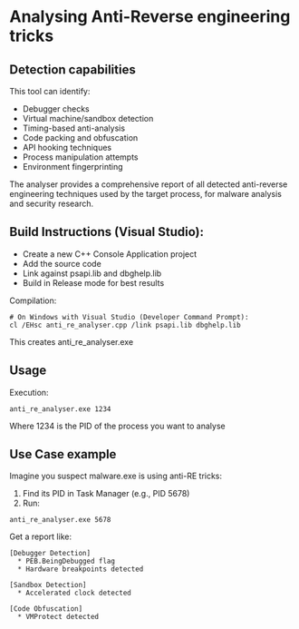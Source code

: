 # Analysing Anti-Reverse engineering tricks

## Detection capabilities

This tool can identify:

* Debugger checks
* Virtual machine/sandbox detection
* Timing-based anti-analysis
* Code packing and obfuscation
* API hooking techniques
* Process manipulation attempts
* Environment fingerprinting

The analyser provides a comprehensive report of all detected anti-reverse engineering techniques used by the target 
process, for malware analysis and security research.

## Build Instructions (Visual Studio):

* Create a new C++ Console Application project
* Add the source code
* Link against psapi.lib and dbghelp.lib
* Build in Release mode for best results

Compilation:

```commandline
# On Windows with Visual Studio (Developer Command Prompt):
cl /EHsc anti_re_analyser.cpp /link psapi.lib dbghelp.lib
```

This creates anti_re_analyser.exe

## Usage

Execution:

```commandline
anti_re_analyser.exe 1234
```

Where 1234 is the PID of the process you want to analyse

## Use Case example

Imagine you suspect malware.exe is using anti-RE tricks:

1. Find its PID in Task Manager (e.g., PID 5678)
2. Run:

```commandline
anti_re_analyser.exe 5678
```

Get a report like:

```commandline
[Debugger Detection]
  * PEB.BeingDebugged flag
  * Hardware breakpoints detected

[Sandbox Detection]
  * Accelerated clock detected

[Code Obfuscation]
  * VMProtect detected
```
